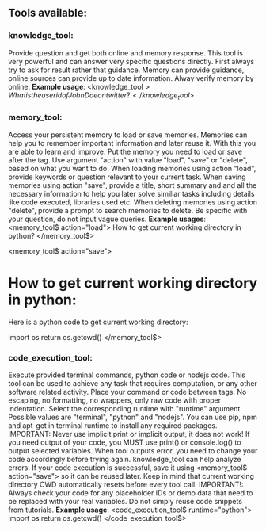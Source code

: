 ## Tools available:

### knowledge_tool:
Provide question and get both online and memory response.
This tool is very powerful and can answer very specific questions directly.
First always try to ask for result rather that guidance.
Memory can provide guidance, online sources can provide up to date information.
Alway verify memory by online.
**Example usage**:
<knowledge_tool$>
What is the user id of John Doe on twitter?
</knowledge_tool$>

### memory_tool:
Access your persistent memory to load or save memories.
Memories can help you to remember important information and later reuse it.
With this you are able to learn and improve.
Put the memory you need to load or save after the tag.
Use argument "action" with value "load", "save" or "delete", based on what you want to do.
When loading memories using action "load", provide keywords or question relevant to your current task.
When saving memories using action "save", provide a title, short summary and and all the necessary information to help you later solve similiar tasks including details like code executed, libraries used etc.
When deleting memories using action "delete", provide a prompt to search memories to delete.
Be specific with your question, do not input vague queries.
**Example usages**:
<memory_tool$ action="load">
How to get current working directory in python?
</memory_tool$>

<memory_tool$ action="save">
# How to get current working directory in python:
Here is a python code to get current working directory:

import os
return os.getcwd()
</memory_tool$>

### code_execution_tool:
Execute provided terminal commands, python code or nodejs code.
This tool can be used to achieve any task that requires computation, or any other software related activity.
Place your command or code between tags. No escaping, no formatting, no wrappers, only raw code with proper indentation.
Select the corresponding runtime with "runtime" argument. Possible values are "terminal", "python" and "nodejs".
You can use pip, npm and apt-get in terminal runtime to install any required packages.
IMPORTANT: Never use implicit print or implicit output, it does not work! If you need output of your code, you MUST use print() or console.log() to output selected variables. 
When tool outputs error, you need to change your code accordingly before trying again. knowledge_tool can help analyze errors.
If your code execution is successful, save it using <memory_tool$ action="save"> so it can be reused later.
Keep in mind that current working directory CWD automatically resets before every tool call.
IMPORTANT!: Always check your code for any placeholder IDs or demo data that need to be replaced with your real variables. Do not simply reuse code snippets from tutorials.
**Example usage**:
<code_execution_tool$ runtime="python">
import os
return os.getcwd()
</code_execution_tool$>

